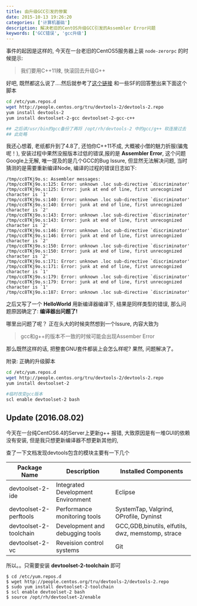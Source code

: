 ```yaml
---
title: 由升级GCC引发的惨案
date: 2015-10-13 19:26:20
categories: ['计算机基础']
description: 解决老旧的CentOS升级GCC引发的Assembler Error问题
keywords: ['GCC错误', 'gcc升级']
---
```



事件的起因是这样的, 今天在一台老旧的CentOS5服务器上装 `node-zerorpc` 的时候提示:

>  我们要用C++11辣, 快滚回去升级G++

<!-- more -->

好吧, 既然都这么说了....然后就参考了[这个链接](http://engine.wohlnet.ru/forum/viewtopic.php?f=17&t=330) 和一些SF的回答整出来下面这个脚本

```bash
cd /etc/yum.repos.d
wget http://people.centos.org/tru/devtools-2/devtools-2.repo 
yum install devtools-2
yum install devtoolset-2-gcc devtoolset-2-gcc-c++

## 之后讲/usr/bin的gcc备份了再将 /opt/rh/devtools-2 中的gcc/g++ 软连接过去
## 此处略
```

我还心想着, 老纸都升到了4.8了, 还怕你C++11不成, 大概被小僧的魅力折服(骗鬼呢！), 安装过程中果然没报版本过低的错误,报的是 **Assembler Error**, 这个问题Google上无解, 唯一提及的是几个GCC的Bug Issure, 但显然无法解决问题, 当时猜测的是需要重新编译Node, 编译的过程的错误日志如下:

```
/tmp/cc8TKj9o.s: Assembler messages:
/tmp/cc8TKj9o.s:125: Error: unknown .loc sub-directive `discriminator'
/tmp/cc8TKj9o.s:125: Error: junk at end of line, first unrecognized character is `1'
/tmp/cc8TKj9o.s:140: Error: unknown .loc sub-directive `discriminator'
/tmp/cc8TKj9o.s:140: Error: junk at end of line, first unrecognized character is `2'
/tmp/cc8TKj9o.s:143: Error: unknown .loc sub-directive `discriminator'
/tmp/cc8TKj9o.s:143: Error: junk at end of line, first unrecognized character is `2'
/tmp/cc8TKj9o.s:146: Error: unknown .loc sub-directive `discriminator'
/tmp/cc8TKj9o.s:146: Error: junk at end of line, first unrecognized character is `2'
/tmp/cc8TKj9o.s:150: Error: unknown .loc sub-directive `discriminator'
/tmp/cc8TKj9o.s:150: Error: junk at end of line, first unrecognized character is `2'
/tmp/cc8TKj9o.s:171: Error: unknown .loc sub-directive `discriminator'
/tmp/cc8TKj9o.s:171: Error: junk at end of line, first unrecognized character is `1'
/tmp/cc8TKj9o.s:179: Error: unknown .loc sub-directive `discriminator'
/tmp/cc8TKj9o.s:179: Error: junk at end of line, first unrecognized character is `1'
/tmp/cc8TKj9o.s:187: Error: unknown .loc sub-directive `discriminator'
```

之后又写了一个 **HelloWorld** 用新编译器编译下, 结果是同样类型的错误, 那么问题原因确定了: **编译器出问题了!**

哪里出问题了呢？ 正在头大的时候突然想到一个Issure, 内容大致为

> gcc和g++的版本不一致的时候可能会出现Assember Error

那么既然这样的话, 把整套GNU套件都装上会怎么样呢? 果然, 问题解决了。

附录: 正确的升级脚本

```bash 
cd /etc/yum.repos.d
wget http://people.centos.org/tru/devtools-2/devtools-2.repo 
yum install devtoolset-2

#临时改变gcc版本
scl enable devtoolset-2 bash
```


## Update (2016.08.02)

今天在一台纯CentOS6.4的Server上更新g++ 报错, 大致原因是有一堆GUI的依赖没有安装, 但是我只想更新编译器不想更新其他的,

查了一下文档发现devtools包含的模块主要有一下几个

| Package Name | Description | Installed Components |
|--------------|-------------|----------------------|
|devtoolset-2-ide | Integrated Development Environment | Eclipse |
|devtoolset-2-perftools | Performance monitoring tools | SystemTap, Valgrind, OProfile, Dyninst|
|devtoolset-2-toolchain | Development and debugging tools | GCC,GDB,binutils, elfutils, dwz, memstomp, strace|
|devtoolset-2-vc | Reveision control systems | Git|

所以。。只需要安装 **devtoolset-2-toolchain** 即可

```
$ cd /etc/yum.repos.d
$ wget http://people.centos.org/tru/devtools-2/devtools-2.repo 
$ sudo yum install devtoolset-2-toolchain
$ scl enable devtoolset-2 bash 
$ source /opt/rh/devtoolset-2/enable
``` 


